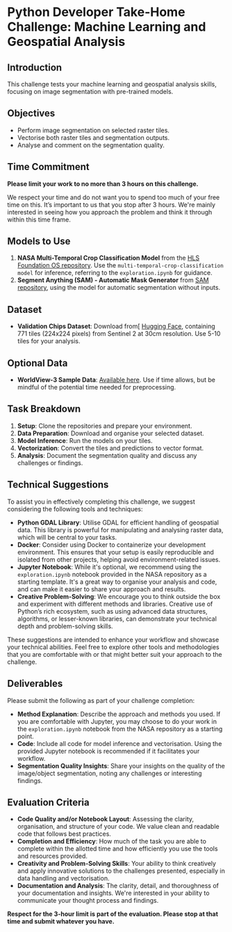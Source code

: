 # Python Developer Take-Home Challenge: Machine Learning and Geospatial Analysis

## Introduction
This challenge tests your machine learning and geospatial analysis skills, focusing on image segmentation with pre-trained models. 

## Objectives
- Perform image segmentation on selected raster tiles.
- Vectorise both raster tiles and segmentation outputs.
- Analyse and comment on the segmentation quality.

## Time Commitment
**Please limit your work to no more than 3 hours on this challenge.** 

We respect your time and do not want you to spend too much of your free time on this. It’s important to us that you stop after 3 hours. We're mainly interested in seeing how you approach the problem and think it through within this time frame.

## Models to Use
1. **NASA Multi-Temporal Crop Classification Model** from the [HLS Foundation OS repository](https://github.com/NASA-IMPACT/hls-foundation-os). Use the `multi-temporal-crop-classification model` for inference, referring to the `exploration.ipynb` for guidance.
2. **Segment Anything (SAM) - Automatic Mask Generator** from [SAM repository](https://github.com/facebookresearch/segment-anything), using the model for automatic segmentation without inputs.

## Dataset
- **Validation Chips Dataset**: Download from[ [Hugging Face](https://huggingface.co/datasets/ibm-nasa-geospatial/multi-temporal-crop-classification/blob/main/validation_chips.tgz), containing 771 tiles (224x224 pixels) from Sentinel 2 at 30cm resolution. Use 5-10 tiles for your analysis.

## Optional Data
- **WorldView-3 Sample Data**: [Available here](https://earth.esa.int/eogateway/missions/worldview-3/sample-data). Use if time allows, but be mindful of the potential time needed for preprocessing.

## Task Breakdown
1. **Setup**: Clone the repositories and prepare your environment.
2. **Data Preparation**: Download and organise your selected dataset.
3. **Model Inference**: Run the models on your tiles.
4. **Vectorization**: Convert the tiles and predictions to vector format.
5. **Analysis**: Document the segmentation quality and discuss any challenges or findings.

## Technical Suggestions
To assist you in effectively completing this challenge, we suggest considering the following tools and techniques:

- **Python GDAL Library**: Utilise GDAL for efficient handling of geospatial data. This library is powerful for manipulating and analysing raster data, which will be central to your tasks.
- **Docker**: Consider using Docker to containerize your development environment. This ensures that your setup is easily reproducible and isolated from other projects, helping avoid environment-related issues.
- **Jupyter Notebook**: While it's optional, we recommend using the `exploration.ipynb` notebook provided in the NASA repository as a starting template. It's a great way to organise your analysis and code, and can make it easier to share your approach and results.
- **Creative Problem-Solving**: We encourage you to think outside the box and experiment with different methods and libraries. Creative use of Python’s rich ecosystem, such as using advanced data structures, algorithms, or lesser-known libraries, can demonstrate your technical depth and problem-solving skills.

These suggestions are intended to enhance your workflow and showcase your technical abilities. Feel free to explore other tools and methodologies that you are comfortable with or that might better suit your approach to the challenge.


## Deliverables
Please submit the following as part of your challenge completion:
- **Method Explanation**: Describe the approach and methods you used. If you are comfortable with Jupyter, you may choose to do your work in the `exploration.ipynb` notebook from the NASA repository as a starting point.
- **Code**: Include all code for model inference and vectorisation. Using the provided Jupyter notebook is recommended if it facilitates your workflow.
- **Segmentation Quality Insights**: Share your insights on the quality of the image/object segmentation, noting any challenges or interesting findings.

## Evaluation Criteria
- **Code Quality and/or Notebook Layout**: Assessing the clarity, organisation, and structure of your code. We value clean and readable code that follows best practices.
- **Completion and Efficiency**: How much of the task you are able to complete within the allotted time and how efficiently you use the tools and resources provided.
- **Creativity and Problem-Solving Skills**: Your ability to think creatively and apply innovative solutions to the challenges presented, especially in data handling and vectorisation.
- **Documentation and Analysis**: The clarity, detail, and thoroughness of your documentation and insights. We're interested in your ability to communicate your thought process and findings.

**Respect for the 3-hour limit is part of the evaluation. Please stop at that time and submit whatever you have.**

